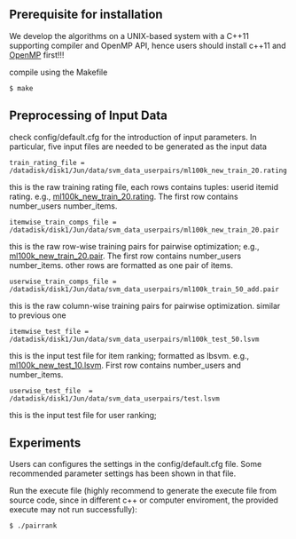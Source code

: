 ## Prerequisite for installation 
We develop the algorithms on a UNIX-based system with a C++11 supporting compiler and OpenMP API, hence users should install c++11 and [OpenMP](https://bisqwit.iki.fi/story/howto/openmp/) first!!!

compile using the Makefile 

```
$ make
```

## Preprocessing of Input Data

check config/default.cfg for the introduction of input parameters. In particular, five input files are needed to be generated as the input data

```
train_rating_file = /datadisk/disk1/Jun/data/svm_data_userpairs/ml100k_new_train_20.rating
```
this is the raw training rating file, each rows contains tuples: userid itemid rating. e.g., [ml100k_new_train_20.rating](https://github.com/bssbbsmd/Collaborative_Multi-task_ranking/blob/master/stochastic/util/svm_data_itemwise/ml100k_new_train_20.rating). The first row contains number_users  number_items. 

```
itemwise_train_comps_file = /datadisk/disk1/Jun/data/svm_data_userpairs/ml100k_new_train_20.pair
```
this is the raw row-wise training pairs for pairwise optimization; e.g., [ml100k_new_train_20.pair](https://github.com/bssbbsmd/Collaborative_Multi-task_ranking/blob/master/stochastic/util/svm_data_itemwise/ml100k_new_train_10.pair). The first row contains number_users  number_items. other rows are formatted as one pair of items. 

```
userwise_train_comps_file = /datadisk/disk1/Jun/data/svm_data_userpairs/ml100k_train_50_add.pair
```
this is the raw column-wise training pairs for pairwise optimization. similar to previous one

```
itemwise_test_file = /datadisk/disk1/Jun/data/svm_data_userpairs/ml100k_test_50.lsvm
```
this is the input test file for item ranking; formatted as lbsvm. e.g., [ml100k_new_test_10.lsvm](https://github.com/bssbbsmd/Collaborative_Multi-task_ranking/blob/master/stochastic/util/svm_data_itemwise/ml100k_new_test_10.lsvm). First row contains number_users and number_items. 

```
userwise_test_file  = /datadisk/disk1/Jun/data/svm_data_userpairs/test.lsvm
```
this is the input test file for user ranking; 

## Experiments 
Users can configures the settings in the config/default.cfg file. Some recommended parameter settings has been shown in that file.

Run the execute file (highly recommend to generate the execute file from source code, since in different c++ or computer enviroment, the provided execute may not run successfully): 

    $ ./pairrank

